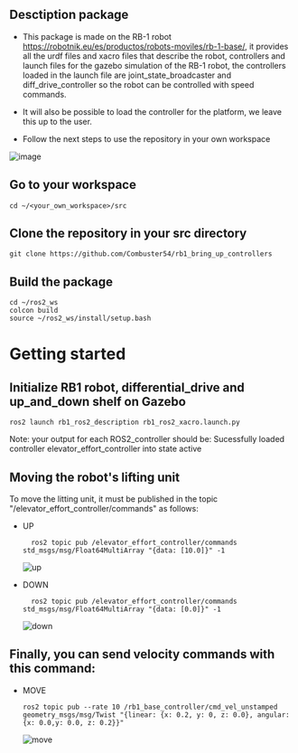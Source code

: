 ##  Desctiption package
- This package is made on the RB-1 robot https://robotnik.eu/es/productos/robots-moviles/rb-1-base/, it provides all the urdf files and xacro files that describe the robot, controllers and launch files for the gazebo simulation of the RB-1 robot, the controllers loaded in the launch file are joint_state_broadcaster and diff_drive_controller so the robot can be controlled with speed commands. 

- It will also be possible to load the controller for the platform, we leave this up to the user.
    
- Follow the next steps to use the repository in your own workspace
  
![image](https://github.com/Combuster54/rb1_bring_up_controllers/assets/98191055/00e856a5-be3f-4036-adc5-54ded5fbd030)

## Go to your workspace

    cd ~/<your_own_workspace>/src

## Clone the repository in your src directory
    git clone https://github.com/Combuster54/rb1_bring_up_controllers

## Build the package
          
    cd ~/ros2_ws
    colcon build 
    source ~/ros2_ws/install/setup.bash

#  Getting started
## Initialize RB1 robot, differential_drive and up_and_down shelf on Gazebo

    ros2 launch rb1_ros2_description rb1_ros2_xacro.launch.py     

Note: your output for each ROS2_controller should be: Sucessfully loaded controller elevator_effort_controller into state active

##  Moving the robot's lifting unit

To move the litting unit, it must be published in the topic "/elevator_effort_controller/commands" as follows:
- UP

        ros2 topic pub /elevator_effort_controller/commands  std_msgs/msg/Float64MultiArray "{data: [10.0]}" -1
        
    ![up](https://github.com/Combuster54/rb1_bring_up_controllers/assets/98191055/0e2b07af-504f-417e-baff-d5da4a4db28d)

- DOWN


        ros2 topic pub /elevator_effort_controller/commands  std_msgs/msg/Float64MultiArray "{data: [0.0]}" -1


    ![down](https://github.com/Combuster54/rb1_bring_up_controllers/assets/98191055/7126c5fc-b3df-40f1-9b1d-559c371302ed)


## Finally, you can send velocity commands with this command:

- MOVE


      ros2 topic pub --rate 10 /rb1_base_controller/cmd_vel_unstamped geometry_msgs/msg/Twist "{linear: {x: 0.2, y: 0, z: 0.0}, angular: {x: 0.0,y: 0.0, z: 0.2}}"


    ![move](https://github.com/Combuster54/rb1_bring_up_controllers/assets/98191055/3ed6896f-f86c-4624-835d-9721d2e4b2d3)

 
